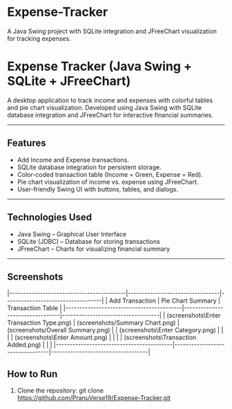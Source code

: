 # Expense-Tracker
A Java Swing project with SQLite integration and JFreeChart visualization for tracking expenses.

# Expense Tracker (Java Swing + SQLite + JFreeChart)

A desktop application to track income and expenses with colorful tables and pie chart visualization. Developed using Java Swing with SQLite database integration and JFreeChart for interactive financial summaries.

---

## Features
- Add Income and Expense transactions.
- SQLite database integration for persistent storage.
- Color-coded transaction table (Income = Green, Expense = Red).
- Pie chart visualization of income vs. expense using JFreeChart.
- User-friendly Swing UI with buttons, tables, and dialogs.

---

## Technologies Used
- Java Swing – Graphical User Interface
- SQLite (JDBC) – Database for storing transactions
- JFreeChart – Charts for visualizing financial summary

---

## Screenshots

|------------------------------------------|---------------------------------|-----------------------------------|
|              Add Transaction             |        Pie Chart Summary        |        Transaction Table          |
|------------------------------------------|---------------------------------|-----------------------------------|
| (screenshots\Enter Transaction Type.png) | (screenshots/Summary Chart.png) | (screenshots/Overall Summary.png) |
| (screenshots\Enter Category.png)         |                                 |                                   |
| (screenshots\Enter Amount.png)           |                                 |                                   |
| (screenshots\Transaction Added.png)      |                                 |                                   |
|------------------------------------------|---------------------------------|-----------------------------------|

## How to Run

1. Clone the repository:
git clone https://github.com/PranuVerse19/Expense-Tracker.git

